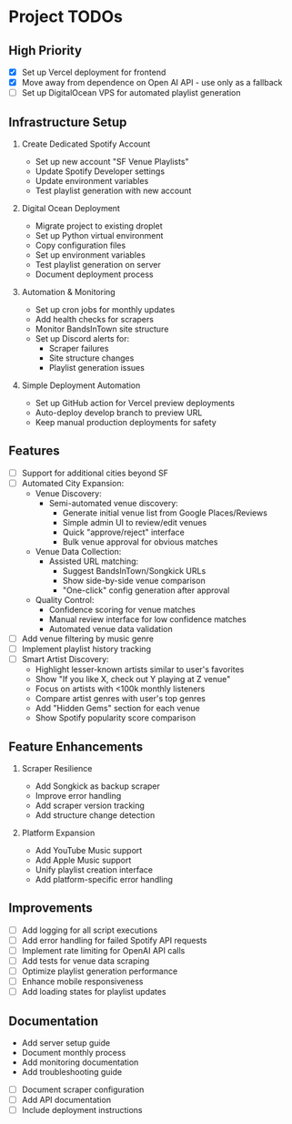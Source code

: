 # Project TODOs

## High Priority
- [X] Set up Vercel deployment for frontend
- [X] Move away from dependence on Open AI API - use only as a fallback
- [ ] Set up DigitalOcean VPS for automated playlist generation

## Infrastructure Setup
1. Create Dedicated Spotify Account
   - Set up new account "SF Venue Playlists"
   - Update Spotify Developer settings
   - Update environment variables
   - Test playlist generation with new account

2. Digital Ocean Deployment
   - Migrate project to existing droplet
   - Set up Python virtual environment
   - Copy configuration files
   - Set up environment variables
   - Test playlist generation on server
   - Document deployment process

3. Automation & Monitoring
   - Set up cron jobs for monthly updates
   - Add health checks for scrapers
   - Monitor BandsInTown site structure
   - Set up Discord alerts for:
     - Scraper failures
     - Site structure changes
     - Playlist generation issues

4. Simple Deployment Automation
   - Set up GitHub action for Vercel preview deployments
   - Auto-deploy develop branch to preview URL
   - Keep manual production deployments for safety

## Features
- [ ] Support for additional cities beyond SF
- [ ] Automated City Expansion:
   - Venue Discovery:
     - Semi-automated venue discovery:
       - Generate initial venue list from Google Places/Reviews
       - Simple admin UI to review/edit venues
       - Quick "approve/reject" interface
       - Bulk venue approval for obvious matches
   - Venue Data Collection:
     - Assisted URL matching:
       - Suggest BandsInTown/Songkick URLs
       - Show side-by-side venue comparison
       - "One-click" config generation after approval
   - Quality Control:
     - Confidence scoring for venue matches
     - Manual review interface for low confidence matches
     - Automated venue data validation
- [ ] Add venue filtering by music genre
- [ ] Implement playlist history tracking
- [ ] Smart Artist Discovery:
   - Highlight lesser-known artists similar to user's favorites
   - Show "If you like X, check out Y playing at Z venue"
   - Focus on artists with <100k monthly listeners
   - Compare artist genres with user's top genres
   - Add "Hidden Gems" section for each venue
   - Show Spotify popularity score comparison

## Feature Enhancements
1. Scraper Resilience
   - Add Songkick as backup scraper
   - Improve error handling
   - Add scraper version tracking
   - Add structure change detection

2. Platform Expansion
   - Add YouTube Music support
   - Add Apple Music support
   - Unify playlist creation interface
   - Add platform-specific error handling

## Improvements
- [ ] Add logging for all script executions
- [ ] Add error handling for failed Spotify API requests
- [ ] Implement rate limiting for OpenAI API calls
- [ ] Add tests for venue data scraping
- [ ] Optimize playlist generation performance
- [ ] Enhance mobile responsiveness
- [ ] Add loading states for playlist updates

## Documentation
- Add server setup guide
- Document monthly process
- Add monitoring documentation
- Add troubleshooting guide
- [ ] Document scraper configuration
- [ ] Add API documentation
- [ ] Include deployment instructions